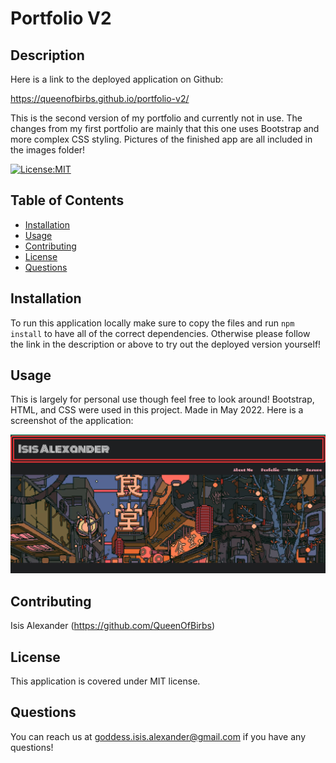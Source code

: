 # Portfolio V2

## Description 

Here is a link to the deployed application on Github:

https://queenofbirbs.github.io/portfolio-v2/

This is the second version of my portfolio and currently not in use. The changes from my first portfolio are mainly that this one uses Bootstrap and more complex CSS styling. Pictures of the finished app are all included in the images folder!

[![License:MIT](https://img.shields.io/badge/License-MIT-yellow.svg)](https://opensource.org/licenses/MIT)

## Table of Contents
- [Installation](#installation)
- [Usage](#usage)
- [Contributing](#contributing)
- [License](#license)
- [Questions](#questions)

## Installation

To run this application locally make sure to copy the files and run ```npm install``` to have all of the correct dependencies. Otherwise please follow the link in the description or above to try out the deployed version yourself!

## Usage

This is largely for personal use though feel free to look around! Bootstrap, HTML, and CSS were used in this project. Made in May 2022.
Here is a screenshot of the application:

<img src="./images/portfolio.png">


## Contributing

Isis Alexander (https://github.com/QueenOfBirbs)

## License

This application is covered under MIT license. 

## Questions

You can reach us at goddess.isis.alexander@gmail.com if you have any questions!

